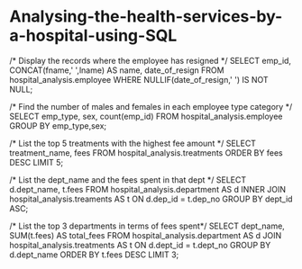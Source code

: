 # Analysing-the-health-services-by-a-hospital-using-SQL
/* Display the records where the employee has resigned */
  SELECT emp_id, CONCAT(fname,' ',lname) AS name, date_of_resign
  FROM hospital_analysis.employee
  WHERE NULLIF(date_of_resign,' ') IS NOT NULL;
  
/* Find the number of males and females in each employee type category */
   SELECT emp_type, sex, count(emp_id)
   FROM hospital_analysis.employee
   GROUP BY emp_type,sex;
   
/* List the top 5 treatments with the highest fee amount */
   SELECT treatment_name, fees
   FROM hospital_analysis.treatments
   ORDER BY fees DESC
   LIMIT 5;
   
/* List the dept_name and the fees spent in that dept */
   SELECT d.dept_name, t.fees
   FROM hospital_analysis.department AS d
   INNER JOIN hospital_analysis.treaments AS t
   ON d.dep_id = t.dep_no
   GROUP BY dept_id ASC;
   
/* List the top 3 departments in terms of fees spent*/
   SELECT dept_name, SUM(t.fees) AS total_fees
   FROM hospital_analysis.department AS d
   JOIN hospital_analysis.treatments AS t 
   ON d.dept_id = t.dept_no
   GROUP BY d.dept_name
   ORDER BY t.fees DESC 
   LIMIT 3;

